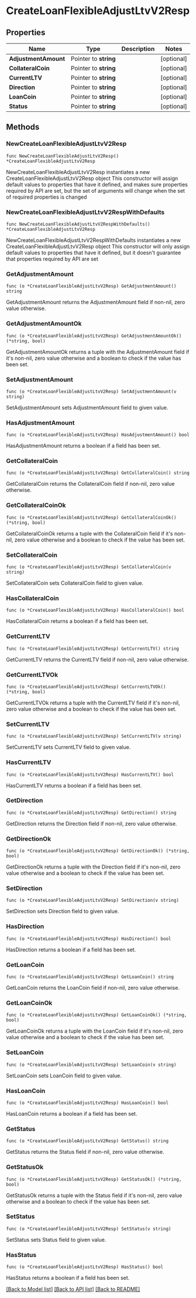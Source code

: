 # CreateLoanFlexibleAdjustLtvV2Resp

## Properties

Name | Type | Description | Notes
------------ | ------------- | ------------- | -------------
**AdjustmentAmount** | Pointer to **string** |  | [optional] 
**CollateralCoin** | Pointer to **string** |  | [optional] 
**CurrentLTV** | Pointer to **string** |  | [optional] 
**Direction** | Pointer to **string** |  | [optional] 
**LoanCoin** | Pointer to **string** |  | [optional] 
**Status** | Pointer to **string** |  | [optional] 

## Methods

### NewCreateLoanFlexibleAdjustLtvV2Resp

`func NewCreateLoanFlexibleAdjustLtvV2Resp() *CreateLoanFlexibleAdjustLtvV2Resp`

NewCreateLoanFlexibleAdjustLtvV2Resp instantiates a new CreateLoanFlexibleAdjustLtvV2Resp object
This constructor will assign default values to properties that have it defined,
and makes sure properties required by API are set, but the set of arguments
will change when the set of required properties is changed

### NewCreateLoanFlexibleAdjustLtvV2RespWithDefaults

`func NewCreateLoanFlexibleAdjustLtvV2RespWithDefaults() *CreateLoanFlexibleAdjustLtvV2Resp`

NewCreateLoanFlexibleAdjustLtvV2RespWithDefaults instantiates a new CreateLoanFlexibleAdjustLtvV2Resp object
This constructor will only assign default values to properties that have it defined,
but it doesn't guarantee that properties required by API are set

### GetAdjustmentAmount

`func (o *CreateLoanFlexibleAdjustLtvV2Resp) GetAdjustmentAmount() string`

GetAdjustmentAmount returns the AdjustmentAmount field if non-nil, zero value otherwise.

### GetAdjustmentAmountOk

`func (o *CreateLoanFlexibleAdjustLtvV2Resp) GetAdjustmentAmountOk() (*string, bool)`

GetAdjustmentAmountOk returns a tuple with the AdjustmentAmount field if it's non-nil, zero value otherwise
and a boolean to check if the value has been set.

### SetAdjustmentAmount

`func (o *CreateLoanFlexibleAdjustLtvV2Resp) SetAdjustmentAmount(v string)`

SetAdjustmentAmount sets AdjustmentAmount field to given value.

### HasAdjustmentAmount

`func (o *CreateLoanFlexibleAdjustLtvV2Resp) HasAdjustmentAmount() bool`

HasAdjustmentAmount returns a boolean if a field has been set.

### GetCollateralCoin

`func (o *CreateLoanFlexibleAdjustLtvV2Resp) GetCollateralCoin() string`

GetCollateralCoin returns the CollateralCoin field if non-nil, zero value otherwise.

### GetCollateralCoinOk

`func (o *CreateLoanFlexibleAdjustLtvV2Resp) GetCollateralCoinOk() (*string, bool)`

GetCollateralCoinOk returns a tuple with the CollateralCoin field if it's non-nil, zero value otherwise
and a boolean to check if the value has been set.

### SetCollateralCoin

`func (o *CreateLoanFlexibleAdjustLtvV2Resp) SetCollateralCoin(v string)`

SetCollateralCoin sets CollateralCoin field to given value.

### HasCollateralCoin

`func (o *CreateLoanFlexibleAdjustLtvV2Resp) HasCollateralCoin() bool`

HasCollateralCoin returns a boolean if a field has been set.

### GetCurrentLTV

`func (o *CreateLoanFlexibleAdjustLtvV2Resp) GetCurrentLTV() string`

GetCurrentLTV returns the CurrentLTV field if non-nil, zero value otherwise.

### GetCurrentLTVOk

`func (o *CreateLoanFlexibleAdjustLtvV2Resp) GetCurrentLTVOk() (*string, bool)`

GetCurrentLTVOk returns a tuple with the CurrentLTV field if it's non-nil, zero value otherwise
and a boolean to check if the value has been set.

### SetCurrentLTV

`func (o *CreateLoanFlexibleAdjustLtvV2Resp) SetCurrentLTV(v string)`

SetCurrentLTV sets CurrentLTV field to given value.

### HasCurrentLTV

`func (o *CreateLoanFlexibleAdjustLtvV2Resp) HasCurrentLTV() bool`

HasCurrentLTV returns a boolean if a field has been set.

### GetDirection

`func (o *CreateLoanFlexibleAdjustLtvV2Resp) GetDirection() string`

GetDirection returns the Direction field if non-nil, zero value otherwise.

### GetDirectionOk

`func (o *CreateLoanFlexibleAdjustLtvV2Resp) GetDirectionOk() (*string, bool)`

GetDirectionOk returns a tuple with the Direction field if it's non-nil, zero value otherwise
and a boolean to check if the value has been set.

### SetDirection

`func (o *CreateLoanFlexibleAdjustLtvV2Resp) SetDirection(v string)`

SetDirection sets Direction field to given value.

### HasDirection

`func (o *CreateLoanFlexibleAdjustLtvV2Resp) HasDirection() bool`

HasDirection returns a boolean if a field has been set.

### GetLoanCoin

`func (o *CreateLoanFlexibleAdjustLtvV2Resp) GetLoanCoin() string`

GetLoanCoin returns the LoanCoin field if non-nil, zero value otherwise.

### GetLoanCoinOk

`func (o *CreateLoanFlexibleAdjustLtvV2Resp) GetLoanCoinOk() (*string, bool)`

GetLoanCoinOk returns a tuple with the LoanCoin field if it's non-nil, zero value otherwise
and a boolean to check if the value has been set.

### SetLoanCoin

`func (o *CreateLoanFlexibleAdjustLtvV2Resp) SetLoanCoin(v string)`

SetLoanCoin sets LoanCoin field to given value.

### HasLoanCoin

`func (o *CreateLoanFlexibleAdjustLtvV2Resp) HasLoanCoin() bool`

HasLoanCoin returns a boolean if a field has been set.

### GetStatus

`func (o *CreateLoanFlexibleAdjustLtvV2Resp) GetStatus() string`

GetStatus returns the Status field if non-nil, zero value otherwise.

### GetStatusOk

`func (o *CreateLoanFlexibleAdjustLtvV2Resp) GetStatusOk() (*string, bool)`

GetStatusOk returns a tuple with the Status field if it's non-nil, zero value otherwise
and a boolean to check if the value has been set.

### SetStatus

`func (o *CreateLoanFlexibleAdjustLtvV2Resp) SetStatus(v string)`

SetStatus sets Status field to given value.

### HasStatus

`func (o *CreateLoanFlexibleAdjustLtvV2Resp) HasStatus() bool`

HasStatus returns a boolean if a field has been set.


[[Back to Model list]](../README.md#documentation-for-models) [[Back to API list]](../README.md#documentation-for-api-endpoints) [[Back to README]](../README.md)


